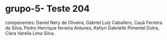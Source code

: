 # grupo-5- Teste 204
componentes:
Daniel Nery de Oliveira, 
Gabriel Luiz Caballero, 
Cauã Ferreira da Silva,
Pedro Henrique ferreira Antunes, 
Ketlyn Gabrielle Pimentel Dutra,
Clara Varella Lima Silva.
